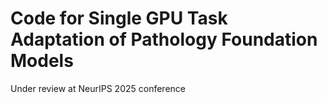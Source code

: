 # Code for Single GPU Task Adaptation of Pathology Foundation Models
Under review at NeurIPS 2025 conference
